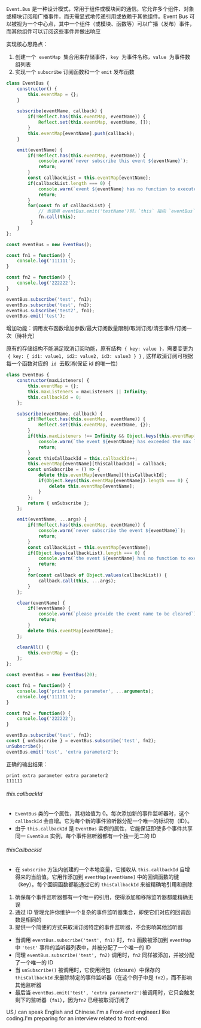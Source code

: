 `Event.Bus` 是一种设计模式，常用于组件或模块间的通信。它允许多个组件、对象或模块订阅和广播事件，而无需显式地传递引用或依赖于其他组件。Event Bus 可以被视为一个中心点，其中一个组件（或模块、函数等）可以广播（发布）事件，而其他组件可以订阅这些事件并做出响应

实现核心思路点：

1. 创建一个  `eventMap`  集合用来存储事件，`key`  为事件名称，`value`  为事件数组列表
2. 实现一个 `subscribe` 订阅函数和一个 `emit` 发布函数

```JavaScript
class EventBus {
    constructor() {
        this.eventMap = {};
    }
   
    subscribe(eventName, callback) {
        if(!Reflect.has(this.eventMap, eventName)) {
            Reflect.set(this.eventMap, eventName, []);
        }
        this.eventMap[eventName].push(callback);
    }

    emit(eventName) {
        if(!Reflect.has(this.eventMap, eventName)) {
            console.warn(`never subscribe this event ${eventName}`);
            return;
        }
        const callbackList = this.eventMap[eventName];
        if(callbackList.length === 0) {
            console.warn(`event ${eventName} has no function to execute`);
            return;
        }
        for(const fn of callbackList) {
	        // 当调用 eventBus.emit('testName')时，`this` 指向 `eventBus` 的实例
	        fn.call(this);
         }
    }
};

const eventBus = new EventBus();

const fn1 = function() {
	console.log('111111');
}

const fn2 = function() {
	console.log('222222');
}

eventBus.subscribe('test', fn1);
eventBus.subscribe('test', fn2);
eventBus.subscribe('test2', fn1);
eventBus.emit('test');
```

增加功能：调用发布函数增加参数/最大订阅数量限制/取消订阅/清空事件/订阅一次（待补充）

原有的存储结构不能满足取消订阅功能，原有结构  `{ key: value }`，需要变更为  `{ key: { id1: value1, id2: value2, id3: value3 } }` , 这样取消订阅可根据每一个函数对应的  `id`  去取消(保证 id 的唯一性)

```JavaScript
class EventBus {
    constructor(maxListeners) {
        this.eventMap = {};
        this.maxListeners = maxListeners || Infinity;
        this.callbackId = 0;
    };

    subscribe(eventName, callback) {
        if(!Reflect.has(this.eventMap, eventName)) {
            Reflect.set(this.eventMap, eventName, {});
        }
        if(this.maxListeners !== Infinity && Object.keys(this.eventMap[eventName]).length >= this.maxListeners) {
            console.warn(`the event ${eventName} has exceeded the max listeners`);
            return;
        }
        const thisCallbackId = this.callbackId++;
        this.eventMap[eventName][thisCallbackId] = callback;
        const unSubscribe = () => {
            delete this.eventMap[eventName][thisCallbackId];
            if(Object.keys(this.eventMap[eventName]).length === 0) {
                delete this.eventMap[eventName];
            }
        };
	    return { unSubscribe };
    };

    emit(eventName, ...args) {
        if(!Reflect.has(this.eventMap, eventName)) {
            console.warn(`never subscribe the event ${eventName}`);
            return;
        }
        const callbackList = this.eventMap[eventName];
        if(Object.keys(callbackList).length === 0) {
            console.warn(`the event ${eventName} has no function to execute`);
            return;
        }
        for(const callback of Object.values(callbackList)) {
            callback.call(this, ...args);
        }
    };

    clear(eventName) {
        if(!eventName) {
            console.warn(`please provide the event name to be cleared`);
            return;
        }
        delete this.eventMap[eventName];
    };

    clearAll() {
        this.eventMap = {};
    };
};

const eventBus = new EventBus(20);

const fn1 = function() {
    console.log('print extra parameter', ...arguments);
    console.log('111111');
}

const fn2 = function() {
    console.log('222222');
}

eventBus.subscribe('test', fn1);
const { unSubscribe } = eventBus.subscribe('test', fn2);
unSubscribe();
eventBus.emit('test', 'extra parameter2');
```

正确的输出结果：

```
print extra parameter extra parameter2
111111
```

###### this.callbackId

- `EventBus` 类的一个属性，其初始值为 0。每次添加新的事件监听器时，这个 `callbackId` 会自增。它为每个新的事件监听器分配一个唯一的标识符（ID）。
- 由于 `this.callbackId` 是 `EventBus` 实例的属性，它能保证即使多个事件共享同一 `EventBus` 实例，每个事件监听器都有一个独一无二的 ID

###### thisCallbackId

- 在 `subscribe` 方法内创建的一个本地变量，它接收从 `this.callbackId` 自增得来的当前值。它用作添加到 `eventMap[eventName]` 中的回调函数的键（key）。每个回调函数都能通过它的 `thisCallbackId` 来被精确地引用和删除

1. 确保每个事件监听器都有一个唯一的引用，使得添加和移除监听器都能精确无误
2. 通过 ID 管理允许你维护一个复杂的事件监听器集合，即使它们对应的回调函数是相同的
3. 提供一个简便的方式来取消订阅特定的事件监听器，不会影响其他监听器

- 当调用 `eventBus.subscribe('test', fn1)` 时，`fn1` 函数被添加到 `eventMap` 中 `'test'` 事件的监听器列表中，并被分配了一个唯一的 ID
- 同理 `eventBus.subscribe('test', fn2)` 调用时，`fn2` 同样被添加，并被分配了一个唯一的 ID
- 当 `unSubscribe()` 被调用时，它使用闭包（closure）中保存的 `thisCallbackId` 来删除特定的事件监听器（在这个例子中是 `fn2`），而不影响其他监听器
- 最后当 `eventBus.emit('test', 'extra parameter2')`被调用时，它只会触发剩下的监听器（`fn1`），因为`fn2` 已经被取消订阅了


US,I can speak English and Chinese.I'm a Front-end engineer.I like coding.I'm preparing for an interview related to front-end.
